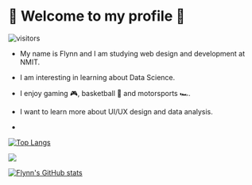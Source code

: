 # 🗿 Welcome to my profile 🗿

![visitors](https://visitor-badge.glitch.me/badge?page_id=${fstevens30})

- My name is Flynn and I am studying web design and development at NMIT.

- I am interesting in learning about Data Science.

- I enjoy gaming 🎮, basketball 🏀 and motorsports 🏎️.

- I want to learn more about UI/UX design and data analysis.
- 
[![Top Langs](https://github-readme-stats.vercel.app/api/top-langs/?username=fstevens30&theme=midnight-purple)](https://github.com/fstevens30/github-readme-stats)

<img src="https://media.giphy.com/media/poqnyDbavYXgA/giphy.gif" width="max" height="max" />

[![Flynn's GitHub stats](https://github-readme-stats.vercel.app/api?username=fstevens30&show_icons=true&theme=midnight-purple&count_private=true&include_all_commits=true)](https://github.com/fstevens30/github-readme-stats)


